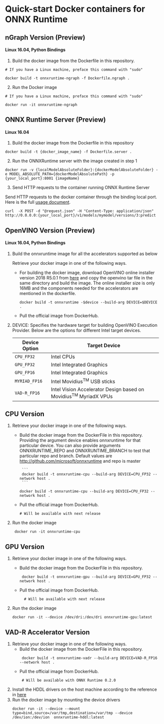 # Quick-start Docker containers for ONNX Runtime

## nGraph Version (Preview)
#### Linux 16.04, Python Bindings

1. Build the docker image from the Dockerfile in this repository.
  ```
  # If you have a Linux machine, preface this command with "sudo"

  docker build -t onnxruntime-ngraph -f Dockerfile.ngraph .
  ```

2. Run the Docker image

  ```
  # If you have a Linux machine, preface this command with "sudo"

  docker run -it onnxruntime-ngraph
  ```

## ONNX Runtime Server (Preview)
#### Linux 16.04

1. Build the docker image from the Dockerfile in this repository
  ```
  docker build -t {docker_image_name} -f Dockerfile.server .
  ```
  
2. Run the ONNXRuntime server with the image created in step 1

  ```
  docker run -v {localModelAbsoluteFolder}:{dockerModelAbsoluteFolder} -e MODEL_ABSOLUTE_PATH={dockerModelAbsolutePath} -p {your_local_port}:8001 {imageName}
  ```
3. Send HTTP requests to the container running ONNX Runtime Server

  Send HTTP requests to the docker container through the binding local port. Here is the full [usage document](https://github.com/Microsoft/onnxruntime/blob/master/docs/ONNX_Runtime_Server_Usage.md).
  ```
  curl  -X POST -d "@request.json" -H "Content-Type: application/json" http://0.0.0.0:{your_local_port}/v1/models/mymodel/versions/3:predict  
  ```

## OpenVINO Version (Preview)
#### Linux 16.04, Python Bindings
1. Build the onnxruntime image for all the accelerators supported as below 

   Retrieve your docker image in one of the following ways.

    -  For building the docker image, download OpenVINO online installer version 2018 R5.0.1 from [here](https://software.intel.com/en-us/openvino-toolkit/choose-download) and copy the openvino tar file in the same directory and build the image. The online installer size is only 16MB and the components needed for the accelerators are mentioned in the dockerfile.
       ```
       docker build -t onnxruntime -$device --build-arg DEVICE=$DEVICE .
       ```
    - Pull the official image from DockerHub.
   

2. DEVICE: Specifies the hardware target for building OpenVINO Execution Provider. Below are the options for different Intel target devices.

	| Device Option | Target Device |
	| --------- | -------- |
	| <code>CPU_FP32</code> | Intel<sup></sup> CPUs |
	| <code>GPU_FP32</code> |Intel<sup></sup> Integrated Graphics |
	| <code>GPU_FP16</code> | Intel<sup></sup> Integrated Graphics |
	| <code>MYRIAD_FP16</code> | Intel<sup></sup> Movidius<sup>TM</sup> USB sticks |
	| <code>VAD-R_FP16</code> | Intel<sup></sup> Vision Accelerator Design based on Movidius<sup>TM</sup> MyriadX VPUs |

## CPU Version 

1. Retrieve your docker image in one of the following ways.

   - Build the docker image from the DockerFile in this repository. Providing the argument device enables onnxruntime for that particular device. You can also provide arguments ONNXRUNTIME_REPO and ONNXRUNTIME_BRANCH to test that particular repo and branch. Default values are http://github.com/microsoft/onnxruntime and repo is master
        
          ```
          docker build -t onnxruntime-cpu --build-arg DEVICE=CPU_FP32 --network host .
          ```
     ```
     docker build -t onnxruntime-cpu --build-arg DEVICE=CPU_FP32 --network host .
     ```
   - Pull the official image from DockerHub.
     ```
     # Will be available with next release
     ```
2. Run the docker image
    ```
     docker run -it onnxruntime-cpu
    ```

## GPU Version

1. Retrieve your docker image in one of the following ways. 
   - Build the docker image from the DockerFile in this repository.
     ``` 
      docker build -t onnxruntime-gpu --build-arg DEVICE=GPU_FP32 --network host . 
     ```
   - Pull the official image from DockerHub.
     ```
       # Will be available with next release
     ```

2. Run the docker image
    ```
    docker run -it --device /dev/dri:/dev/dri onnxruntime-gpu:latest
    ```

## VAD-R Accelerator Version 

1. Retrieve your docker image in one of the following ways. 
   - Build the docker image from the DockerFile in this repository.
     ``` 
      docker build -t onnxruntime-vadr --build-arg DEVICE=VAD-R_FP16 --network host . 
     ```
   - Pull the official image from DockerHub.
     ```
      # Will be available with ONNX Runtime 0.2.0
     ```
2. Install the HDDL drivers on the host machine according to the reference in [here](https://docs.openvinotoolkit.org/latest/_docs_install_guides_installing_openvino_linux_ivad_vpu.html)
3. Run the docker image by mounting the device drivers
    ```
    docker run -it --device --mount type=bind,source=/var/tmp,destination=/var/tmp --device /dev/ion:/dev/ion  onnxruntime-hddl:latest
